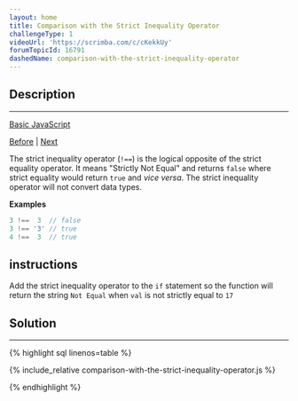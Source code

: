 ```yaml
---
layout: home
title: Comparison with the Strict Inequality Operator
challengeType: 1
videoUrl: 'https://scrimba.com/c/cKekkUy'
forumTopicId: 16791
dashedName: comparison-with-the-strict-inequality-operator
---
```


<div class="row">
<div class="columnStmt" markdown="1">

## Description
------

[Basic JavaScript](./README.md) 

[Before](./comparison-with-the-inequality-operator.md)  | [Next](./comparison-with-the-greater-than-operator.md) 

The strict inequality operator (`!==`) is the logical opposite of the strict equality operator. It means "Strictly Not Equal" and returns `false` where strict equality would return `true` and *vice versa*. The strict inequality operator will not convert data types.

**Examples**

```js
3 !==  3  // false
3 !== '3' // true
4 !==  3  // true
```

##  instructions 

Add the strict inequality operator to the `if` statement so the function will return the string `Not Equal` when `val` is not strictly equal to `17`

</div>
<div class="columnSol" markdown="1">

## Solution
------

{% highlight sql linenos=table %}

{% include_relative comparison-with-the-strict-inequality-operator.js %}

{% endhighlight %}

</div>
</div>

